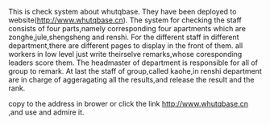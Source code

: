 This is check system about whutqbase.
They have been deployed to website(http://www.whutqbase.cn).
The system for checking the staff consists of four parts,namely corresponding four apartments which are zonghe,jule,shengsheng and renshi.
For the different staff in different department,there are different pages to display in the front of them.
all workers in low level just write theirselve remarks,whose coresponding leaders score them.
The headmaster of department is responsible for all of group to remark.
At last the staff of group,called kaohe,in renshi department are in charge of aggeragating all the results,and release the result and the rank.

copy to the address in brower or click the link http://www.whutqbase.cn ,and use and admire it.
